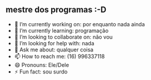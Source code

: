 ## mestre dos programas :-D

- 🔭 I’m currently working on: por enquanto nada ainda
- 🌱 I’m currently learning: programação
- 👯 I’m looking to collaborate on: não vou
- 🤔 I’m looking for help with: nada
- 💬 Ask me about: qualquer coisa
- 📫 How to reach me: (16) 996337118
- 😄 Pronouns: Ele/Dele
- ⚡ Fun fact: sou surdo

